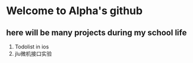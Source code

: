 # Welcome to Alpha's github

## here will be many projects during my school life
1. Todolist in ios
2. jlu微机接口实验
